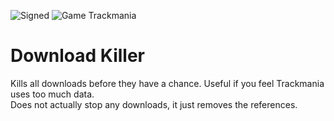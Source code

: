 ![Signed](https://img.shields.io/badge/Signed-No-FF3333)
![Game Trackmania](https://img.shields.io/badge/Game-Trackmania-blue)
<!-- ![Game Maniaplanet](https://img.shields.io/badge/Game-Maniaplanet_4-blue)
![Game Turbo](https://img.shields.io/badge/Game-Turbo-blue) -->

# Download Killer

Kills all downloads before they have a chance. Useful if you feel Trackmania uses too much data.\
Does not actually stop any downloads, it just removes the references.
